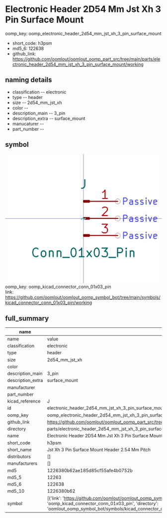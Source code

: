 # Electronic Header 2D54 Mm Jst Xh 3 Pin Surface Mount
oomp_key: oomp_electronic_header_2d54_mm_jst_xh_3_pin_surface_mount 

  
* short_code: h3psm
* md5_6: 122638  
* github_link: https://github.com/oomlout/oomlout_oomp_part_src/tree/main/parts/electronic_header_2d54_mm_jst_xh_3_pin_surface_mount/working  
## naming details
* classification -- electronic
* type -- header
* size -- 2d54_mm_jst_xh
* color -- 
* description_main -- 3_pin
* description_extra -- surface_mount
* manucaturer -- 
* part_number -- 



## symbol

![](symbol/0/working/working_600.png)  
oomp_key: oomp_kicad_connector_conn_01x03_pin  
link: https://github.com/oomlout/oomlout_oomp_symbol_bot/tree/main/symbols/kicad_connector_conn_01x03_pin/working  


## full_summary
| name | value | 
| --- | --- | 
| name | value | 
| classification | electronic | 
| type | header | 
| size | 2d54_mm_jst_xh | 
| color |  | 
| description_main | 3_pin | 
| description_extra | surface_mount | 
| manufacturer |  | 
| part_number |  | 
| kicad_reference | J | 
| id | electronic_header_2d54_mm_jst_xh_3_pin_surface_mount | 
| oomp_key | oomp_electronic_header_2d54_mm_jst_xh_3_pin_surface_mount | 
| github_link | https://github.com/oomlout/oomlout_oomp_part_src/tree/main/parts/electronic_header_2d54_mm_jst_xh_3_pin_surface_mount/working | 
| directory | parts/electronic_header_2d54_mm_jst_xh_3_pin_surface_mount | 
| name | Electronic Header 2D54 Mm Jst Xh 3 Pin Surface Mount | 
| short_code | h3psm | 
| short_name | Jst Xh 3 Pin Surface Mount Header 2.54 Mm Pitch | 
| distributors | [] | 
| manufacturers | [] | 
| md5 | 1226380b62ae185d85cf55afe4b0752b | 
| md5_5 | 12263 | 
| md5_6 | 122638 | 
| md5_10 | 1226380b62 | 
| symbol | [{'link': 'https://github.com/oomlout/oomlout_oomp_symbol_bot/tree/main/symbols/kicad_connector_conn_01x03_pin', 'oomp_key': 'oomp_kicad_connector_conn_01x03_pin', 'directory': 'oomlout_oomp_symbol_bot/symbols/kicad_connector_conn_01x03_pin//working/working.kicad_sym'}] | 
